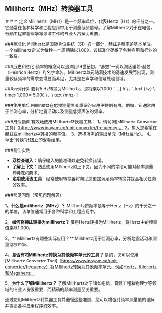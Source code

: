 ## Millihertz（MHz）转换器工具

＃＃＃ 定义
Millihertz（MHz）是一个频率单位，代表Hertz（Hz）的千分之一。它通常在各种科学和工程应用中用于测量低频信号。了解Millihertz对于在电信，音频工程和物理学等领域工作的专业人员至关重要。

###标准化
Millihertz是国际单位系统（SI）的一部分，赫兹是频率的基本单位。一个millihertz定义为每秒一个周期除以1,000。该标准化确保了各种应用和行业的一致性。

###历史和进化
频率的概念可以追溯到19世纪初，“赫兹”一词以海因里希·赫兹（Heinrich Hertz）的名字命名。Millihertz单元随着技术的高速发展而出现，测量较低频率的需求变得显而易见，尤其是在声学和信号处理领域。

###示例计算
要将5 Hz转换为Millihertz，您将乘以1,000：
\ [
5 \，\ text {hz} \ times 1,000 = 5,000 \，\ text {mhz}
\]

###使用单位
Millihertz在低频测量至关重要的应用中特别有用。例如，它通常用于监测心率，分析地震活动以及测量低频声波的频率。

###用法指南
有效地使用Millihertz转换器工具：
1。请访问[Millihertz Converter工具]（https://www.inayam.co/unit-converter/frequency）。
2。输入您希望在赫兹或millihertz中转换的频率值。
3。选择所需的输出单元（MHz或Hz）。
4。单击“转换”按钮立即查看结果。

###最佳实践
-  **双检查输入**：确保输入的值准确以避免转换错误。
-  **了解上下文**：熟悉使用Millihertz的上下文，因为不同的字段可能对频率测量有特定的要求。
-  **定期使用该工具**：经常使用转换器将帮助您更加满足频率转换并提高相关任务的效率。

###常见问题（常见问题解答）

1。**什么是millihertz（MHz）？**
Millihertz的频率是等于Hertz（Hz）的千分之一的单位，该单位通常用于各种科学和工程应用中。

2。**如何将赫兹转换为millihertz？**
要将Hertz转换为Millihertz，将Hertz中的频率值乘以1,000。

3。** Millihertz有哪些实际应用？**
Millihertz用于监测心率，分析地震活动和测量低频声波。

4。**是否有将Millihertz转换为其他频率单元的工具？**
是的，您可以使用[Millihertz Converter Tool]（https://www.inayam.co/unit-converter/frequency）将Millihertz转换为其他频率单元，例如Hertz，Kilohertz和Megahertz。

5。**为什么了解Millihertz？**
了解Millihertz对于诸如电信，音频工程和物理学等领域的专业人员很重要，而精确的频率测量至关重要。

通过使用Millihertz转换器工具并遵循这些准则，您可以增强对频率测量值的理解并提高各种应用程序的效率。